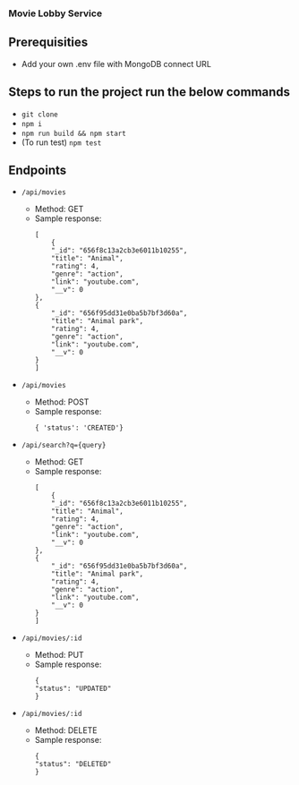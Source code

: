 ### Movie Lobby Service

## Prerequisities
- Add your own .env file with MongoDB connect URL

## Steps to run the project run the below commands
- `git clone `
- `npm i`
- `npm run build && npm start`
- (To run test) `npm test`


## Endpoints
- `/api/movies`
    - Method: GET
    - Sample response:
        ```
        [
            {
            "_id": "656f8c13a2cb3e6011b10255",
            "title": "Animal",
            "rating": 4,
            "genre": "action",
            "link": "youtube.com",
            "__v": 0
        },
        {
            "_id": "656f95dd31e0ba5b7bf3d60a",
            "title": "Animal park",
            "rating": 4,
            "genre": "action",
            "link": "youtube.com",
            "__v": 0
        }
        ]
        ```
- `/api/movies`
    - Method: POST
    - Sample response:
        ```
        { 'status': 'CREATED'}
        ```

- `/api/search?q={query}`
    - Method: GET
     - Sample response:
        ```
        [
            {
            "_id": "656f8c13a2cb3e6011b10255",
            "title": "Animal",
            "rating": 4,
            "genre": "action",
            "link": "youtube.com",
            "__v": 0
        },
        {
            "_id": "656f95dd31e0ba5b7bf3d60a",
            "title": "Animal park",
            "rating": 4,
            "genre": "action",
            "link": "youtube.com",
            "__v": 0
        }
        ]
        ```
- `/api/movies/:id`
    - Method: PUT
    - Sample response:
        ```
        {
        "status": "UPDATED"
        }
        ```

- `/api/movies/:id`
    - Method: DELETE
    - Sample response:
        ```
        {
        "status": "DELETED"
        }
        ```




